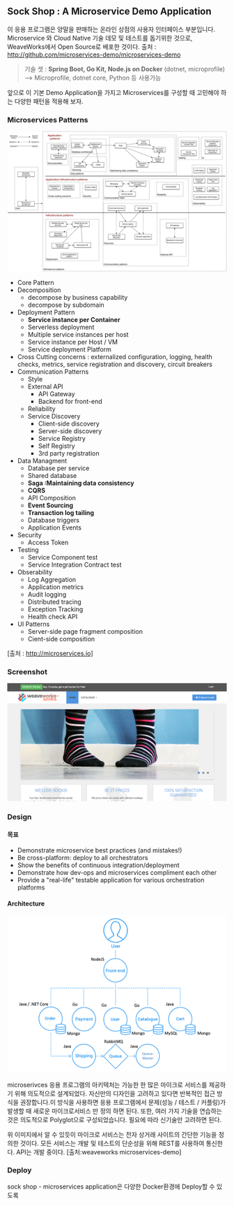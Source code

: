 

## Sock Shop : A Microservice Demo Application

이 응용 프로그램은 양말을 판매하는 온라인 상점의 사용자 인터페이스 부분입니다. Microservice 와 Cloud Native 기술 데모 및 테스트를 돕기위한 것으로, WeaveWorks에서 Open Source로 배포한 것이다.
출처 : http://github.com/microservices-demo/microservices-demo

>기술 셋 : **Spring Boot, Go Kit, Node.js on Docker** (dotnet, microprofile)
--> Microprofile, dotnet core, Python 등 사용가능

앞으로 이 기본 Demo Application을 가지고 Microservices를 구성할 때 고민해야 하는 다양한 패턴을 적용해 보자.

### Microservices Patterns
![Microservices Patterns](./img/MicroservicePatternLanguage.jpg)
  - Core Pattern
  - Decomposition
    - decompose by business capability 
    - decompose by subdomain
  - Deployment Pattern
    - **Service instance per Container**
    - Serverless deployment
    - Multiple service instances per host
    - Service instance per Host / VM
    - Service deployment Platform
  - Cross Cutting concerns : externalized configuration, logging, health checks, metrics, service registration and discovery, circuit breakers
  - Communication Patterns
    - Style
    - External API
      - API Gateway
      - Backend for front-end
    - Reliability
    - Service Discovery
      - Client-side discovery
      - Server-side discovery
      - Service Registry
      - Self Registry
      - 3rd party registration 
  - Data Managment
    - Database per service
    - Shared database
    - **Saga :Maintaining data consistency**
    - **CQRS**
    - API Composition
    - **Event Sourcing**
    - **Transaction log tailing**
    - Database triggers
    - Application Events
  - Security
    - Access Token
  - Testing
    - Service Component test
    - Service Integration Contract test
  - Obserability
    - Log Aggregation
    - Application metrics
    - Audit logging
    - Distributed tracing
    - Exception Tracking
    - Health check API
  - UI Patterns
    - Server-side page fragment composition
    - Cient-side composition

[출처 : http://microservices.io]

### Screenshot
![](./img/sockshop-frontend.png)


### Design
#### 목표
- Demonstrate microservice best practices (and mistakes!)
- Be cross-platform: deploy to all orchestrators
- Show the benefits of continuous integration/deployment
- Demonstrate how dev-ops and microservices compliment each other
- Provide a "real-life" testable application for various orchestration platforms

#### Architecture
![](./img/Architecture.png)

microserivces 응용 프로그램의 아키텍처는 가능한 한 많은 마이크로 서비스를 제공하기 위해 의도적으로 설계되었다. 자신만의 디자인을 고려하고 있다면 반복적인 접근 방식을 권장합니다.이 방식을 사용하면 응용 프로그램에서 문제(성능 / 테스트 / 커플링)가 발생할 때 새로운 마이크로서비스 만 정의 하면 된다.
또한, 여러 가지 기술을 연습하는 것은 의도적으로 Polyglot으로 구성되었습니다. 필요에 따라 신기술만 고려하면 된다.

위 이미지에서 알 수 있듯이 마이크로 서비스는 전자 상거래 사이트의 간단한 기능을 정의한 것이다. 모든 서비스는  개발 및 테스트의 단순성을 위해 REST를 사용하여 통신한다. API는 개발 중이다.
[출처:weaveworks microservices-demo]


### Deploy
sock shop - microservices application은 다양한 Docker환경에 Deploy할 수 있도록 